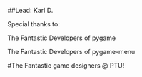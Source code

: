 ##Lead: Karl D.

Special thanks to:

The Fantastic Developers of pygame

The Fantastic Developers of pygame-menu

#The Fantastic game designers @ PTU!